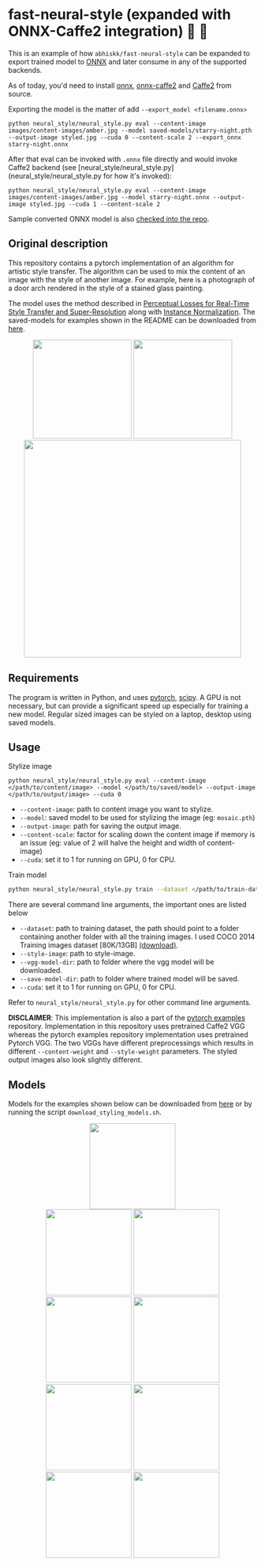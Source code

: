 # fast-neural-style (expanded with ONNX-Caffe2 integration) :city_sunrise: :rocket:

This is an example of how `abhiskk/fast-neural-style` can be expanded to export trained model to [ONNX](http://onnx.ai) and later consume in any of the supported backends.

As of today, you'd need to install [onnx](https://github.com/onnx/onnx), [onnx-caffe2](https://github.com/onnx/onnx-caffe2) and [Caffe2](https://caffe2.ai/) from source.

Exporting the model is the matter of add `--export_model <filename.onnx>`
```
python neural_style/neural_style.py eval --content-image images/content-images/amber.jpg --model saved-models/starry-night.pth --output-image styled.jpg --cuda 0 --content-scale 2 --export_onnx starry-night.onnx
```

After that eval can be invoked with `.onnx` file directly and would invoke Caffe2 backend (see [neural_style/neural_style.py](neural_style/neural_style.py for how it's invoked):

```
python neural_style/neural_style.py eval --content-image images/content-images/amber.jpg --model starry-night.onnx --output-image styled.jpg --cuda 1 --content-scale 2
```

Sample converted ONNX model is also [checked into the repo](onnx-models/starry-night.onnx).

## Original description

This repository contains a pytorch implementation of an algorithm for artistic style transfer. The algorithm can be used to mix the content of an image with the style of another image. For example, here is a photograph of a door arch rendered in the style of a stained glass painting.

The model uses the method described in [Perceptual Losses for Real-Time Style Transfer and Super-Resolution](https://arxiv.org/abs/1603.08155) along with [Instance Normalization](https://arxiv.org/pdf/1607.08022.pdf). The saved-models for examples shown in the README can be downloaded from [here](https://www.dropbox.com/s/gtwnyp9n49lqs7t/saved-models.zip?dl=0).

<p align="center">
    <img src="images/style-images/mosaic.jpg" height="200px">
    <img src="images/content-images/amber.jpg" height="200px">
    <img src="images/output-images/amber-mosaic.jpg" height="440px">
</p>

## Requirements
The program is written in Python, and uses [pytorch](http://pytorch.org/), [scipy](https://www.scipy.org). A GPU is not necessary, but can provide a significant speed up especially for training a new model. Regular sized images can be styled on a laptop, desktop using saved models.

## Usage
Stylize image
```
python neural_style/neural_style.py eval --content-image </path/to/content/image> --model </path/to/saved/model> --output-image </path/to/output/image> --cuda 0
```
* `--content-image`: path to content image you want to stylize.
* `--model`: saved model to be used for stylizing the image (eg: `mosaic.pth`)
* `--output-image`: path for saving the output image.
* `--content-scale`: factor for scaling down the content image if memory is an issue (eg: value of 2 will halve the height and width of content-image)
* `--cuda`: set it to 1 for running on GPU, 0 for CPU.

Train model
```bash
python neural_style/neural_style.py train --dataset </path/to/train-dataset> --style-image </path/to/style/image> --vgg-model-dir </path/to/vgg/folder> --save-model-dir </path/to/save-model/folder> --epochs 2 --cuda 1
```

There are several command line arguments, the important ones are listed below
* `--dataset`: path to training dataset, the path should point to a folder containing another folder with all the training images. I used COCO 2014 Training images dataset [80K/13GB] [(download)](http://mscoco.org/dataset/#download).
* `--style-image`: path to style-image.
* `--vgg-model-dir`: path to folder where the vgg model will be downloaded.
* `--save-model-dir`: path to folder where trained model will be saved.
* `--cuda`: set it to 1 for running on GPU, 0 for CPU.

Refer to ``neural_style/neural_style.py`` for other command line arguments.

**DISCLAIMER**: This implementation is also a part of the [pytorch examples](https://github.com/pytorch/examples/tree/master/fast_neural_style) repository. Implementation in this repository uses pretrained Caffe2 VGG whereas the pytorch examples repository implementation uses pretrained Pytorch VGG. The two VGGs have different preprocessings which results in different `--content-weight` and `--style-weight` parameters. The styled output images also look slightly different.

## Models

Models for the examples shown below can be downloaded from [here](https://www.dropbox.com/s/gtwnyp9n49lqs7t/saved-models.zip?dl=0) or by running the script ``download_styling_models.sh``.

<div align='center'>
  <img src='images/content-images/amber.jpg' height="174px">		
</div>

<div align='center'>
  <img src='images/style-images/mosaic.jpg' height="174px">
  <img src='images/output-images/amber-mosaic.jpg' height="174px">
  <img src='images/output-images/amber-candy.jpg' height="174px">
  <img src='images/style-images/candy.jpg' height="174px">
  <br>
  <img src='images/style-images/starry-night-cropped.jpg' height="174px">
  <img src='images/output-images/amber-starry-night.jpg' height="174px">
  <img src='images/output-images/amber-udnie.jpg' height="174px">
  <img src='images/style-images/udnie.jpg' height="174px">
</div>
